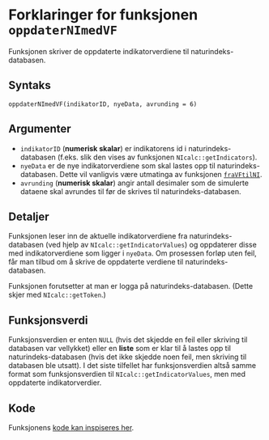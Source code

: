 # Forklaringer for funksjonen `oppdaterNImedVF`

Funksjonen skriver de oppdaterte indikatorverdiene til naturindeks-databasen.


## Syntaks

```{r}
oppdaterNImedVF(indikatorID, nyeData, avrunding = 6)
```


## Argumenter

* `indikatorID` (**numerisk skalar**) er indikatorens id i naturindeks-databasen (f.eks. slik den vises av funksjonen `NIcalc::getIndicators`).
* `nyeData` er de nye indikatorverdiene som skal lastes opp til naturindeks-databasen. Dette vil vanligvis være utmatinga av funksjonen [`fraVFtilNI`](fraVFtilNI.md).
* `avrunding` (**numerisk skalar**) angir antall desimaler som de simulerte dataene skal avrundes til før de skrives til naturindeks-databasen.


## Detaljer

Funksjonen leser inn de aktuelle indikatorverdiene fra naturindeks-databasen (ved hjelp av `NIcalc::getIndicatorValues`) og oppdaterer disse med indikatorverdiene som ligger i `nyeData`.
Om prosessen forløp uten feil, får man tilbud om å skrive de oppdaterte verdiene til naturindeks-databasen.

Funksjonen forutsetter at man er logga på naturindeks-databasen. (Dette skjer med `NIcalc::getToken`.)


## Funksjonsverdi

Funksjonsverdien er enten `NULL` (hvis det skjedde en feil eller skriving til databasen var vellykket) eller en **liste** som er klar til å lastes opp til naturindeks-databasen (hvis det ikke skjedde noen feil, men skriving til databasen ble utsatt).
I det siste tilfellet har funksjonsverdien altså samme format som funksjonsverdien til `NIcalc::getIndicatorValues`, men med oppdaterte indikatorverdier.


## Kode

Funksjonens [kode kan inspiseres her](../R/oppdaterNImedVF.R).

